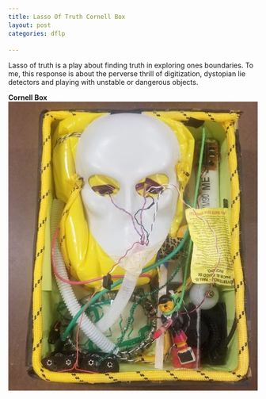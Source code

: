 ```yaml
---
title: Lasso Of Truth Cornell Box
layout: post
categories: dflp

---
```


Lasso of truth is a play about finding truth in exploring ones boundaries. To me, this response is about the perverse thrill of digitization, dystopian lie detectors and  playing with unstable or dangerous objects.

**Cornell Box**<br>
![](/blog/assets/dflp/lasso.jpg)
